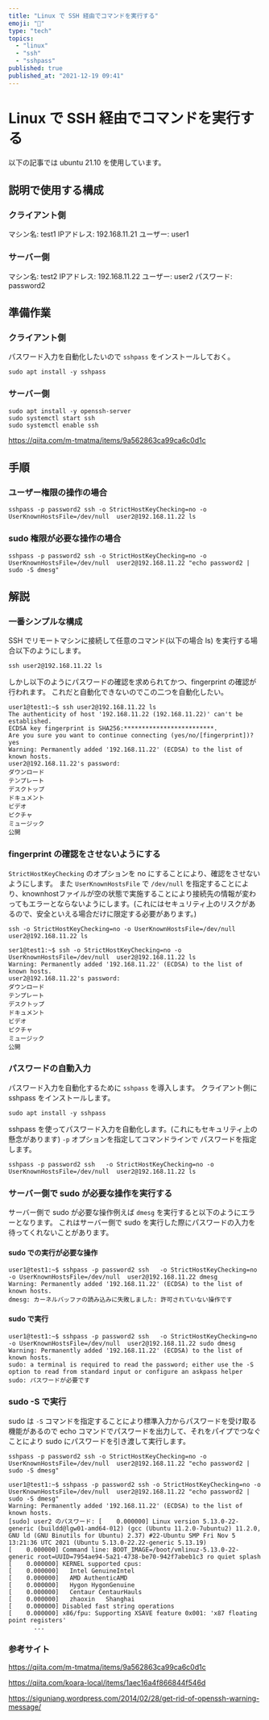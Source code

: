 ```yaml
---
title: "Linux で SSH 経由でコマンドを実行する"
emoji: "🙌"
type: "tech"
topics:
  - "linux"
  - "ssh"
  - "sshpass"
published: true
published_at: "2021-12-19 09:41"
---
```


# Linux で SSH 経由でコマンドを実行する

以下の記事では ubuntu 21.10 を使用しています。

## 説明で使用する構成

### クライアント側

マシン名: test1
IPアドレス: 192.168.11.21
ユーザー: user1

### サーバー側

マシン名: test2
IPアドレス: 192.168.11.22
ユーザー: user2
パスワード: password2

## 準備作業

### クライアント側

パスワード入力を自動化したいので `sshpass` をインストールしておく。

```
sudo apt install -y sshpass
```

### サーバー側

```
sudo apt install -y openssh-server
sudo systemctl start ssh
sudo systemctl enable ssh
```

https://qiita.com/m-tmatma/items/9a562863ca99ca6c0d1c


## 手順


### ユーザー権限の操作の場合

```
sshpass -p password2 ssh -o StrictHostKeyChecking=no -o UserKnownHostsFile=/dev/null  user2@192.168.11.22 ls
```

### sudo 権限が必要な操作の場合

```
sshpass -p password2 ssh -o StrictHostKeyChecking=no -o UserKnownHostsFile=/dev/null  user2@192.168.11.22 "echo password2 | sudo -S dmesg"
```

## 解説

### 一番シンプルな構成

SSH でリモートマシンに接続して任意のコマンド(以下の場合 ls) を実行する場合以下のようにします。

```
ssh user2@192.168.11.22 ls
```

しかし以下のようにパスワードの確認を求められてかつ、fingerprint の確認が行われます。
これだと自動化できないのでこの二つを自動化したい。

```
user1@test1:~$ ssh user2@192.168.11.22 ls
The authenticity of host '192.168.11.22 (192.168.11.22)' can't be established.
ECDSA key fingerprint is SHA256:*************************.
Are you sure you want to continue connecting (yes/no/[fingerprint])? yes
Warning: Permanently added '192.168.11.22' (ECDSA) to the list of known hosts.
user2@192.168.11.22's password:
ダウンロード
テンプレート
デスクトップ
ドキュメント
ビデオ
ピクチャ
ミュージック
公開
```

### fingerprint の確認をさせないようにする

`StrictHostKeyChecking` のオプションを no にすることにより、確認をさせないようにします。
また `UserKnownHostsFile` で `/dev/null` を指定することにより、knownhostファイルが空の状態で実施することにより接続先の情報が変わってもエラーとならないようにします。(これにはセキュリティ上のリスクがあるので、安全といえる場合だけに限定する必要があります。)

```
ssh -o StrictHostKeyChecking=no -o UserKnownHostsFile=/dev/null  user2@192.168.11.22 ls
```

```
ser1@test1:~$ ssh -o StrictHostKeyChecking=no -o UserKnownHostsFile=/dev/null  user2@192.168.11.22 ls
Warning: Permanently added '192.168.11.22' (ECDSA) to the list of known hosts.
user2@192.168.11.22's password:
ダウンロード
テンプレート
デスクトップ
ドキュメント
ビデオ
ピクチャ
ミュージック
公開
```


### パスワードの自動入力

パスワード入力を自動化するために `sshpass` を導入します。
クライアント側に sshpass をインストールします。

```
sudo apt install -y sshpass
```

sshpass を使ってパスワード入力を自動化します。(これにもセキュリティ上の懸念があります)
`-p` オプションを指定してコマンドラインで パスワードを指定します。

```
sshpass -p password2 ssh   -o StrictHostKeyChecking=no -o UserKnownHostsFile=/dev/null  user2@192.168.11.22 ls
```


### サーバー側で sudo が必要な操作を実行する

サーバー側で sudo が必要な操作例えば `dmesg` を実行すると以下のようにエラーとなります。
これはサーバー側で sudo を実行した際にパスワードの入力を待ってくれないことがあります。

#### sudo での実行が必要な操作

```
user1@test1:~$ sshpass -p password2 ssh   -o StrictHostKeyChecking=no -o UserKnownHostsFile=/dev/null  user2@192.168.11.22 dmesg
Warning: Permanently added '192.168.11.22' (ECDSA) to the list of known hosts.
dmesg: カーネルバッファの読み込みに失敗しました: 許可されていない操作です
```

#### sudo で実行

```
user1@test1:~$ sshpass -p password2 ssh   -o StrictHostKeyChecking=no -o UserKnownHostsFile=/dev/null  user2@192.168.11.22 sudo dmesg
Warning: Permanently added '192.168.11.22' (ECDSA) to the list of known hosts.
sudo: a terminal is required to read the password; either use the -S option to read from standard input or configure an askpass helper
sudo: パスワードが必要です
```

### sudo -S で実行

sudo は `-S` コマンドを指定することにより標準入力からパスワードを受け取る機能があるので
echo コマンドでパスワードを出力して、それをパイプでつなぐことにより sudo にパスワードを引き渡して実行します。

```
sshpass -p password2 ssh -o StrictHostKeyChecking=no -o UserKnownHostsFile=/dev/null  user2@192.168.11.22 "echo password2 | sudo -S dmesg"
```

```
user1@test1:~$ sshpass -p password2 ssh -o StrictHostKeyChecking=no -o UserKnownHostsFile=/dev/null  user2@192.168.11.22 "echo password2 | sudo -S dmesg"
Warning: Permanently added '192.168.11.22' (ECDSA) to the list of known hosts.
[sudo] user2 のパスワード: [    0.000000] Linux version 5.13.0-22-generic (buildd@lgw01-amd64-012) (gcc (Ubuntu 11.2.0-7ubuntu2) 11.2.0, GNU ld (GNU Binutils for Ubuntu) 2.37) #22-Ubuntu SMP Fri Nov 5 13:21:36 UTC 2021 (Ubuntu 5.13.0-22.22-generic 5.13.19)
[    0.000000] Command line: BOOT_IMAGE=/boot/vmlinuz-5.13.0-22-generic root=UUID=7954ae94-5a21-4738-be70-942f7abeb1c3 ro quiet splash
[    0.000000] KERNEL supported cpus:
[    0.000000]   Intel GenuineIntel
[    0.000000]   AMD AuthenticAMD
[    0.000000]   Hygon HygonGenuine
[    0.000000]   Centaur CentaurHauls
[    0.000000]   zhaoxin   Shanghai
[    0.000000] Disabled fast string operations
[    0.000000] x86/fpu: Supporting XSAVE feature 0x001: 'x87 floating point registers'
       ...
```

### 参考サイト

https://qiita.com/m-tmatma/items/9a562863ca99ca6c0d1c

https://qiita.com/koara-local/items/1aec16a4f866844f546d

https://siguniang.wordpress.com/2014/02/28/get-rid-of-openssh-warning-message/







